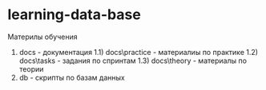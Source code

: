 # learning-data-base
Материлы обучения
1) docs - документация
   1.1) docs\practice - материалиы по практике
   1.2) docs\tasks - задания по спринтам
   1.3) docs\theory - материалы по теории
2) db - скрипты по базам данных